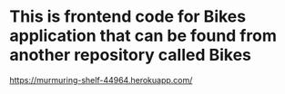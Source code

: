 <h1>This is frontend code for Bikes application that can be found from another repository called Bikes</h1>

https://murmuring-shelf-44964.herokuapp.com/
